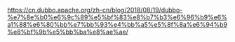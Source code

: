 https://cn.dubbo.apache.org/zh-cn/blog/2018/08/19/dubbo-%e7%8e%b0%e6%9c%89%e5%bf%83%e8%b7%b3%e6%96%b9%e6%a1%88%e6%80%bb%e7%bb%93%e4%bb%a5%e5%8f%8a%e6%94%b9%e8%bf%9b%e5%bb%ba%e8%ae%ae/
